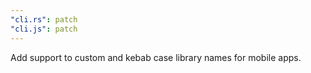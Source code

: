 ```yaml
---
"cli.rs": patch
"cli.js": patch
---
```


Add support to custom and kebab case library names for mobile apps.
